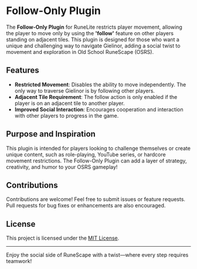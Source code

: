 # Follow-Only Plugin

The **Follow-Only Plugin** for RuneLite restricts player movement, allowing the player to move only by using the **'follow'** feature on other players standing on adjacent tiles. This plugin is designed for those who want a unique and challenging way to navigate Gielinor, adding a social twist to movement and exploration in Old School RuneScape (OSRS).

## Features

- **Restricted Movement**: Disables the ability to move independently. The only way to traverse Gielinor is by following other players.
- **Adjacent Tile Requirement**: The follow action is only enabled if the player is on an adjacent tile to another player.
- **Improved Social Interaction**: Encourages cooperation and interaction with other players to progress in the game.

## Purpose and Inspiration

This plugin is intended for players looking to challenge themselves or create unique content, such as role-playing, YouTube series, or hardcore movement restrictions. The Follow-Only Plugin can add a layer of strategy, creativity, and humor to your OSRS gameplay!

## Contributions

Contributions are welcome! Feel free to submit issues or feature requests. Pull requests for bug fixes or enhancements are also encouraged.

## License

This project is licensed under the [MIT License](LICENSE).

---

Enjoy the social side of RuneScape with a twist—where every step requires teamwork!

